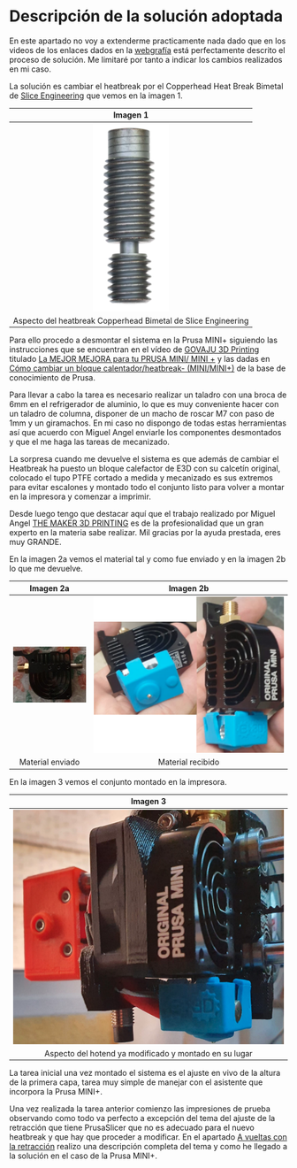 # Descripción de la solución adoptada
En este apartado no voy a extenderme practicamente nada dado que en los videos de los enlaces dados en la [webgrafía](Miscelanea/webgrafia.md) está perfectamente descrito el proceso de solución. Me limitaré por tanto a indicar los cambios realizados en mi caso.

La solución es cambiar el heatbreak por el Copperhead Heat Break Bimetal de [Slice Engineering](https://www.sliceengineering.com/collections/replacement-parts/products/copperhead%E2%84%A2-heat-break) que vemos en la imagen 1.

<center>

| Imagen 1 |
|:-:|
| ![Aspecto del heatbreak Copperhead Bimetal de Slice Engineering](../img/solucion/i1.png) |
| Aspecto del heatbreak Copperhead Bimetal de Slice Engineering |

</center>

Para ello procedo a desmontar el sistema en la Prusa MINI+ siguiendo las instrucciones que se encuentran en el vídeo de [GOVAJU 3D Printing](https://www.youtube.com/channel/UCeOH9RFx6m0j1qRp9KvSsXA) titulado [La MEJOR MEJORA para tu PRUSA MINI/ MINI +](https://www.youtube.com/watch?v=aJHOF3km6SE) y las dadas en [Cómo cambiar un bloque calentador/heatbreak- (MINI/MINI+)](https://help.prusa3d.com/es/guide/como-cambiar-un-bloque-calentador-heatbreak-mini-mini_122769) de la base de conocimiento de Prusa.

Para llevar a cabo la tarea es necesario realizar un taladro con una broca de 6mm en el refrigerador de aluminio, lo que es muy conveniente hacer con un taladro de columna, disponer de un macho de roscar M7 con paso de 1mm y un giramachos. En mi caso no dispongo de todas estas herramientas así que acuerdo con Miguel Angel enviarle los componentes desmontados y que el me haga las tareas de mecanizado.

La sorpresa cuando me devuelve el sistema es que además de cambiar el Heatbreak ha puesto un bloque calefactor de E3D con su calcetín original, colocado el tupo PTFE cortado a medida y mecanizado es sus extremos para evitar escalones y montado todo el conjunto listo para volver a montar en la impresora y comenzar a imprimir.

Desde luego tengo que destacar aquí que el trabajo realizado por Miguel Angel [THE MAKER 3D PRINTING](https://www.youtube.com/channel/UC5w9OHmq3g9VCMzxCxoRjjg) es de la profesionalidad que un gran experto en la materia sabe realizar.  Mil gracias por la ayuda prestada, eres muy GRANDE.

En la imagen 2a vemos el material tal y como fue enviado y en la imagen 2b lo que me devuelve.

<center>

| Imagen 2a | Imagen 2b |
|:-:|:-:|
| ![Material enviado](../img/solucion/i2a.png) | ![Material recibido](../img/solucion/i2b.png) |
| Material enviado | Material recibido |

</center>

En la imagen 3 vemos el conjunto montado en la impresora.

<center>

| Imagen 3 |
|:-:|
| ![Aspecto del hotend ya modificado y montado en su lugar](../img/solucion/i3.png) |
| Aspecto del hotend ya modificado y montado en su lugar |

</center>

La tarea inicial una vez montado el sistema es el ajuste en vivo de la altura de la primera capa, tarea muy simple de manejar con el asistente que incorpora la Prusa MINI+.

Una vez realizada la tarea anterior comienzo las impresiones de prueba observando como todo va perfecto a excepción del tema del ajuste de la retracción que tiene PrusaSlicer que no es adecuado para el nuevo heatbreak y que hay que proceder a modificar. En el apartado [A vueltas con la retracción](retraccion.md) realizo una descripción completa del tema y como he llegado a la solución en el caso de la Prusa MINI+.
